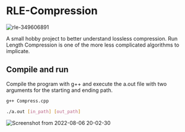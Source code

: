 # RLE-Compression 
![rle-349606891](https://user-images.githubusercontent.com/50596493/183259051-d13e545d-d4e1-41da-af43-7126a17869e0.jpeg)

A small hobby project to better understand lossless compression. Run Length Compression is one of the more less complicated algorithms to implicate.

## Compile and run
Compile the program with g++ and execute the a.out file with two arguments for the starting and ending path.
```bash
g++ Compress.cpp
```
```bash
./a.out [in_path] [out_path]
```
![Screenshot from 2022-08-06 20-02-30](https://user-images.githubusercontent.com/50596493/183260636-12980fbc-9211-4ae7-a341-638ba1a507a5.png)
